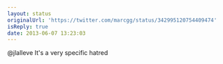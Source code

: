 ```yaml
---
layout: status
originalUrl: 'https://twitter.com/marcgg/status/342995120754409474'
isReply: true
date: 2013-06-07 13:23:03
---
```


@jlalleve It's a very specific hatred
